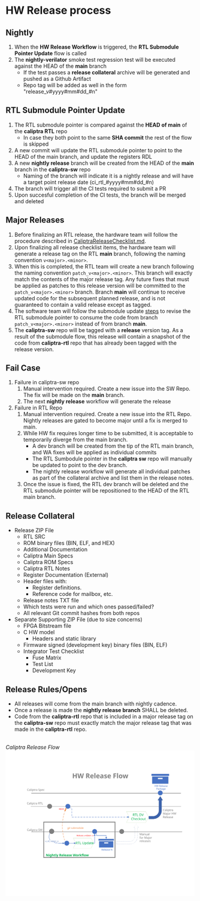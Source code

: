 # HW Release process

## Nightly

1. When the **HW Release Workflow** is triggered, the **RTL Submodule Pointer Update** flow is called
2. The **nightly-verilator** smoke test regression test will be executed against the HEAD of the **main** branch
    -  If the test passes a **release collateral** archive will be generated and pushed as a Github Artifact
    -  Repo tag will be added as well in the form "release_v#yyyy#mm#dd_#n"

## RTL Submodule Pointer Update

1. The RTL submodule pointer is compared against the **HEAD of main** of the **caliptra RTL** repo
    - In case they both point to the same **SHA commit** the rest of the flow is skipped 
2. A new commit will update the RTL submodule pointer to point to the HEAD of the main branch, and update the registers RDL
3. A new **nightly release** branch will be created from the HEAD of the **main** branch in the **caliptra-sw** repo
   - Naming of the branch will indicate it is a nightly release and will have a target point release date (ci_rtl_#yyyy#mm#dd_#n)
4. The branch will trigger all the CI tests required to submit a PR
5. Upon succesful completion of the CI tests, the branch will be merged and deleted

## Major Releases

1. Before finalizing an RTL release, the hardware team will follow the procedure described in [CaliptraReleaseChecklist.md](https://github.com/chipsalliance/caliptra-rtl/blob/cc37991e50f9213219d13f2e0d99b0ba5c7460e0/docs/CaliptraReleaseChecklist.md).
2. Upon finalizing all release checklist items, the hardware team will generate a release tag on the RTL **main** branch, following the naming convention `v<major>.<minor>`.
3. When this is completed, the RTL team will create a new branch following the naming convention `patch_v<major>.<minor>`. This branch will exactly match the contents of the major release tag. Any future fixes that must be applied as patches to this release version will be committed to the `patch_v<major>.<minor>` branch. Branch **main** will continue to receive updated code for the subsequent planned release, and is not guaranteed to contain a valid release except as tagged.
4. The software team will follow the submodule update [steps](#RTL-Submodule-Pointer-Update) to revise the RTL submodule pointer to consume the code from branch `patch_v<major>.<minor>` instead of from branch **main**. 
4. The **caliptra-sw** repo will be tagged with a **release** version tag. As a result of the submodule flow, this release will contain a snapshot of the code from **caliptra-rtl** repo that has already been tagged with the release version.

## Fail Case

1. Failure in caliptra-sw repo
    1. Manual intervention required. Create a new issue into the SW Repo. The fix will be made on the **main** branch.
    2. The next **nightly release** workflow will generate the release
2. Failure in RTL Repo
    1. Manual intervention required. Create a new issue into the RTL Repo. Nightly releases are gated to become major until a fix is merged to main.
    2. While HW fix requires longer time to be submitted, it is acceptable to temporarily diverge from the main branch.
        - A dev branch will be created from the tip of the RTL main branch, and WA fixes will be applied as individual commits
        - The RTL Sumbodule pointer in the **caliptra sw** repo will manually be updated to point to the dev branch.
        - The nightly release workflow will generate all individual patches as part of the collateral archive and list them in the release notes.
    3. Once the issue is fixed, the RTL dev branch will be deleted and the RTL submodule pointer will be repositioned to the HEAD of the RTL main branch.

## Release Collateral

- Release ZIP File
  - RTL SRC
  - ROM binary files (BIN, ELF, and HEX)
  - Additional Documentation
  - Caliptra Main Specs
  - Caliptra ROM Specs
  - Caliptra RTL Notes
  - Register Documentation (External)
  - Header files with:
    - Register definitions.
    - Reference code for mailbox, etc.
  - Release notes TXT file
  - Which tests were run and which ones passed/failed?
  - All relevant Git commit hashes from both repos
- Separate Supporting ZIP File (due to size concerns)
  - FPGA Bitstream file
  - C HW model
    - Headers and static library
  - Firmware signed (development key) binary files (BIN, ELF)
  - Integrator Test Checklist
    - Fuse Matrix
    - Test List
    - Development Key

## Release Rules/Opens

- All releases will come from the main branch with nightly cadence.
- Once a release is made the **nightly release branch** SHALL be deleted.
- Code from the **caliptra-rtl** repo that is included in a major release tag on the **caliptra-sw** repo must exactly match the major release tag that was made in the **caliptra-rtl** repo.

<br> *Caliptra Release Flow*
![Caliptra Release Flow Chart](doc/images/Caliptra_release_flow.svg)
